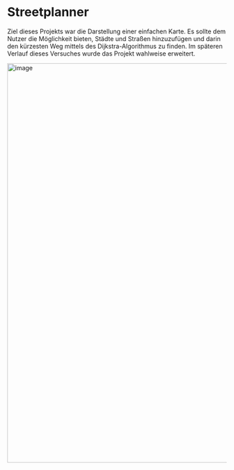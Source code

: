 # Streetplanner

Ziel dieses Projekts war die Darstellung einer einfachen Karte. Es sollte dem Nutzer die Möglichkeit bieten, Städte und Straßen hinzuzufügen und darin den kürzesten Weg mittels des Dijkstra-Algorithmus zu finden. Im späteren Verlauf dieses Versuches wurde das Projekt wahlweise erweitert.

<img width="919" alt="image" src="https://github.com/KnechtNoobrecht/streetplanner/assets/56320300/ad181cf6-b257-4731-8021-7062b7e1e853">
